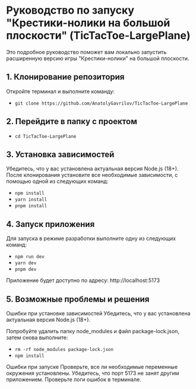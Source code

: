 # Руководство по запуску "Крестики-нолики на большой плоскости" (TicTacToe-LargePlane)

Это подробное руководство поможет вам локально запустить расширенную версию игры "Крестики-нолики" на большой плоскости.

## 1. Клонирование репозитория

Откройте терминал и выполните команду:

- `git clone https://github.com/AnatolyGavrilov/TicTacToe-LargePlane`

## 2. Перейдите в папку с проектом

- `cd TicTacToe-LargePlane`

## 3. Установка зависимостей

Убедитесь, что у вас установлена актуальная версия Node.js (18+).  
После клонирования установите все необходимые зависимости, с помощью одной из следующих команд:

- `npm install`
- `yarn install`
- `pnpm install`

## 4. Запуск приложения

Для запуска в режиме разработки выполните одну из следующих команд:

- `npm run dev`
- `yarn dev`
- `pnpm dev`

Приложение будет доступно по адресу: http://localhost:5173

## 5. Возможные проблемы и решения

Ошибки при установке зависимостей
Убедитесь, что у вас установлена актуальная версия Node.js (18+).

Попробуйте удалить папку node_modules и файл package-lock.json, затем снова выполните:

- `rm -rf node_modules package-lock.json`
- `npm install`

Ошибки при запуске
Проверьте, все ли необходимые переменные окружения установлены.
Убедитесь, что порт 5173 не занят другим приложением.
Проверьте логи ошибок в терминале.
